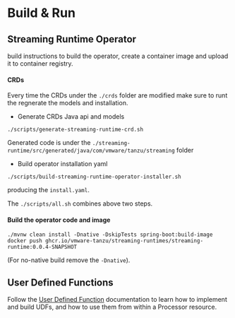 
# Build & Run

## Streaming Runtime Operator 
build instructions to build the operator, create a container image and upload it to container registry.
#### CRDs

Every time the CRDs under the `./crds` folder are modified make sure to runt the regnerate the models and installation.

* Generate CRDs Java api and models
```shell
./scripts/generate-streaming-runtime-crd.sh
```
Generated code is under the `./streaming-runtime/src/generated/java/com/vmware/tanzu/streaming` folder

* Build operator installation yaml
```shell
./scripts/build-streaming-runtime-operator-installer.sh
```
producing the `install.yaml`.

The `./scripts/all.sh` combines above two steps.

#### Build the operator code and image

```shell
./mvnw clean install -Dnative -DskipTests spring-boot:build-image
docker push ghcr.io/vmware-tanzu/streaming-runtimes/streaming-runtime:0.0.4-SNAPSHOT
```
(For no-native build remove the `-Dnative`).

## User Defined Functions

Follow the [User Defined Function](./architecture/udf/overview.md) documentation to learn how to implement and build UDFs, and how to use them from within a Processor resource.


